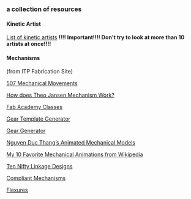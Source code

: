 ### a collection of resources

#### Kinetic Artist

[List of kinetic artists](https://www.notion.so/30e6a2345652415abdf82babb003ed84?v=eab0870d39d64d0aa472fc74f6e8c2e6) **!!!! Important!!!! Don't try to look at more than 10 artists at once!!!!**

#### Mechanisms

(from ITP Fabrication Site)

[507 Mechanical Movements](http://507movements.com/)

[How does Theo Jansen Mechanism Work?](https://www.mekanizmalar.com/theo_jansen.html)

[Fab Academy Classes](https://fabacademy.org/)

[Gear Template Generator](https://woodgears.ca/gear_cutting/template.html)

[Gear Generator](https://geargenerator.com/#200,200,100,6,1,3,0,4,1,8,2,4,27,-90,0,0,0,0,0,0,16,4,4,27,-60,0,0,0,0,1,1,12,1,12,20,-60,0,0,0,0,2,0,60,5,12,20,0,1,0,0,0,0,0,3,-515)

[Nguyen Duc Thang’s Animated Mechanical Models](https://www.youtube.com/user/thang010146/videos)

[My 10 Favorite Mechanical Animations from Wikipedia](https://makezine.com/2010/06/14/my-10-favorite-mechanical-animation/)

[Ten Nifty Linkage Designs](https://www.core77.com/posts/67529/Ten-Nifty-Linkage-Designs)

[Compliant Mechanisms](https://www.compliantmechanisms.byu.edu/maker-resources)

[Flexures](https://github.com/amymakesstuff/flexure-fun)

